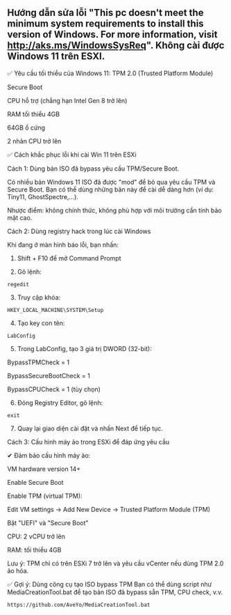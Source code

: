 Hướng dẫn sửa lỗi "This pc doesn't meet the minimum system requirements to install this version of Windows. For more information, visit http://aks.ms/WindowsSysReq". Không cài được Windows 11 trên ESXI.
-----------

✅ Yêu cầu tối thiểu của Windows 11:
TPM 2.0 (Trusted Platform Module)

Secure Boot

CPU hỗ trợ (chẳng hạn Intel Gen 8 trở lên)

RAM tối thiểu 4GB

64GB ổ cứng

2 nhân CPU trở lên

✅ Cách khắc phục lỗi khi cài Win 11 trên ESXi

Cách 1: Dùng bản ISO đã bypass yêu cầu TPM/Secure Boot.

Có nhiều bản Windows 11 ISO đã được "mod" để bỏ qua yêu cầu TPM và Secure Boot. Bạn có thể dùng những bản này để cài dễ dàng hơn (ví dụ: Tiny11, GhostSpectre,...).

Nhược điểm: không chính thức, không phù hợp với môi trường cần tính bảo mật cao.

Cách 2: Dùng registry hack trong lúc cài Windows

Khi đang ở màn hình báo lỗi, bạn nhấn:

1. Shift + F10 để mở Command Prompt

2. Gõ lệnh:

```
regedit
```

3. Truy cập khóa:

```
HKEY_LOCAL_MACHINE\SYSTEM\Setup
```

4. Tạo key con tên:

```
LabConfig
```

5. Trong LabConfig, tạo 3 giá trị DWORD (32-bit):

BypassTPMCheck = 1

BypassSecureBootCheck = 1

BypassCPUCheck = 1 (tùy chọn)

6. Đóng Registry Editor, gõ lệnh:

```
exit
```

7.  Quay lại giao diện cài đặt và nhấn Next để tiếp tục.


Cách 3: Cấu hình máy ảo trong ESXi để đáp ứng yêu cầu

✔ Đảm bảo cấu hình máy ảo:

VM hardware version 14+

Enable Secure Boot

Enable TPM (virtual TPM):

Edit VM settings → Add New Device → Trusted Platform Module (TPM)

Bật "UEFI" và "Secure Boot"

CPU: 2 vCPU trở lên

RAM: tối thiểu 4GB

Lưu ý: TPM chỉ có trên ESXi 7 trở lên và yêu cầu vCenter nếu dùng TPM 2.0 ảo hóa.


✅ Gợi ý: Dùng công cụ tạo ISO bypass TPM
Bạn có thể dùng script như MediaCreationTool.bat để tạo bản ISO đã bypass sẵn TPM, CPU check, v.v.

```
https://github.com/AveYo/MediaCreationTool.bat
```















